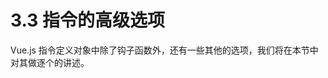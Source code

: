 <!--
 * @Author: zhanglingdi
 * @Date: 2019-12-04 09:27:31
 * @Email: 980583728@qq.com
 * @Company: Sinovatio
 * @version: v0.0.1
 * @LastEditors: zhanglingdi
 * @LastEditTime: 2019-12-04 09:28:05
 * @Description: test
 -->
# 3.3 指令的高级选项

Vue.js 指令定义对象中除了钩子函数外，还有一些其他的选项，我们将在本节中对其做逐个的讲述。